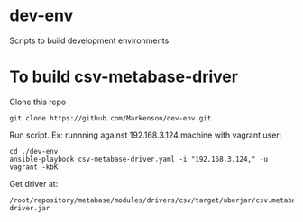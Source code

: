 # dev-env
Scripts to build development environments

# To build csv-metabase-driver

Clone this repo

```
git clone https://github.com/Markenson/dev-env.git
```

Run script. Ex: runnning against 192.168.3.124 machine with vagrant user:

```
cd ./dev-env
ansible-playbook csv-metabase-driver.yaml -i "192.168.3.124," -u vagrant -kbK
```

Get driver at: 
```
/root/repository/metabase/modules/drivers/csv/target/uberjar/csv.metabase-driver.jar
```
